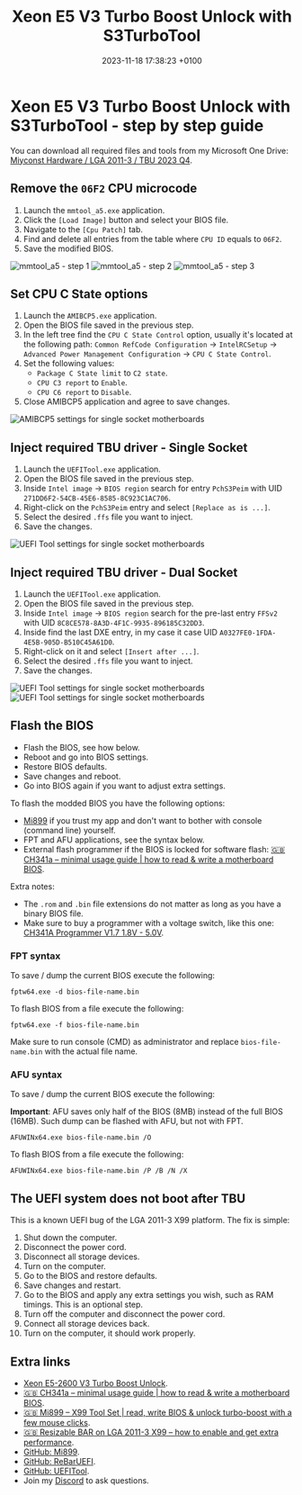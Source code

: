 ﻿---
layout: post
title:  "Xeon E5 V3 Turbo Boost Unlock with S3TurboTool"
date:   2023-11-18 17:38:23 +0100
categories: hardware cpu intel
tags: x99 lga2011 lga2011-3 xeon turbo boost bios unlock
background: "#139aff"
---

# Xeon E5 V3 Turbo Boost Unlock with S3TurboTool - step by step guide

You can download all required files and tools from my Microsoft One Drive: [Miyconst Hardware / LGA 2011-3 / TBU 2023 Q4](https://1drv.ms/f/s!AtZZXDjjb94kgstOpEk-fIkQxCXCAg?e=PlNcgE).

## Remove the `06F2` CPU microcode

1. Launch the `mmtool_a5.exe` application.
2. Click the `[Load Image]` button and select your BIOS file.
3. Navigate to the `[Cpu Patch]` tab.
4. Find and delete all entries from the table where `CPU ID` equals to `06F2`.
5. Save the modified BIOS.

![mmtool_a5 - step 1](/assets/2023-11-18-tbu-s3turbotool/mmtool_a5-00.png)
![mmtool_a5 - step 2](/assets/2023-11-18-tbu-s3turbotool/mmtool_a5-01.png)
![mmtool_a5 - step 3](/assets/2023-11-18-tbu-s3turbotool/mmtool_a5-02.png)

## Set CPU C State options

1. Launch the `AMIBCP5.exe` application.
2. Open the BIOS file saved in the previous step.
3. In the left tree find the `CPU C State Control` option, usually it's located at the following path: `Common RefCode Configuration` → `IntelRCSetup` → `Advanced Power Management Configuration` → `CPU C State Control`.
4. Set the following values:
    - `Package C State limit` to `C2 state`.
    - `CPU C3 report` to `Enable`.
    - `CPU C6 report` to `Disable`.
5. Close AMIBCP5 application and agree to save changes.

![AMIBCP5 settings for single socket motherboards](/assets/2023-11-18-tbu-s3turbotool/amibcp-single-socket.png)

## Inject required TBU driver - Single Socket

1. Launch the `UEFITool.exe` application.
2. Open the BIOS file saved in the previous step.
3. Inside `Intel image` → `BIOS region` search for entry `PchS3Peim` with UID `271DD6F2-54CB-45E6-8585-8C923C1AC706`.
4. Right-click on the `PchS3Peim` entry and select `[Replace as is ...]`.
5. Select the desired `.ffs` file you want to inject.
6. Save the changes.

![UEFI Tool settings for single socket motherboards](/assets/2023-11-18-tbu-s3turbotool/uefitool-single-socket.png)

## Inject required TBU driver - Dual Socket

1. Launch the `UEFITool.exe` application.
2. Open the BIOS file saved in the previous step.
3. Inside `Intel image` → `BIOS region` search for the pre-last entry `FFSv2` with UID `8C8CE578-8A3D-4F1C-9935-896185C32DD3`.
4. Inside find the last DXE entry, in my case it case UID `A0327FE0-1FDA-4E5B-905D-B510C45A61D0`.
5. Right-click on it and select `[Insert after ...]`.
6. Select the desired `.ffs` file you want to inject.
7. Save the changes.

![UEFI Tool settings for single socket motherboards](/assets/2023-11-18-tbu-s3turbotool/uefitool-dual-socket-00.png)
![UEFI Tool settings for single socket motherboards](/assets/2023-11-18-tbu-s3turbotool/uefitool-dual-socket-01.png)

## Flash the BIOS

- Flash the BIOS, see how below.
- Reboot and go into BIOS settings.
- Restore BIOS defaults.
- Save changes and reboot.
- Go into BIOS again if you want to adjust extra settings.

To flash the modded BIOS you have the following options:

- [Mi899](https://github.com/miyconst/Mi899) if you trust my app and don't want to bother with console (command line) yourself.
- FPT and AFU applications, see the syntax below.
- External flash programmer if the BIOS is locked for software flash: [🇬🇧 CH341a – minimal usage guide | how to read & write a motherboard BIOS](https://youtu.be/4qX2zihB6UE?si=vXVf4Fo430RfLJ05).

Extra notes:

- The `.rom` and `.bin` file extensions do not matter as long as you have a binary BIOS file.
- Make sure to buy a programmer with a voltage switch, like this one: [CH341A Programmer V1.7 1.8V - 5.0V](https://s.click.aliexpress.com/e/_DkgHwT5).

### FPT syntax

To save / dump the current BIOS execute the following:

```
fptw64.exe -d bios-file-name.bin
```

To flash BIOS from a file execute the following:

```
fptw64.exe -f bios-file-name.bin
```

Make sure to run console (CMD) as administrator and replace `bios-file-name.bin` with the actual file name.

### AFU syntax

To save / dump the current BIOS execute the following:

**Important**: AFU saves only half of the BIOS (8MB) instead of the full BIOS (16MB). Such dump can be flashed with AFU, but not with FPT.

```
AFUWINx64.exe bios-file-name.bin /O
```

To flash BIOS from a file execute the following:

```
AFUWINx64.exe bios-file-name.bin /P /B /N /X
```

## The UEFI system does not boot after TBU

This is a known UEFI bug of the LGA 2011-3 X99 platform. The fix is simple:

1. Shut down the computer.
2. Disconnect the power cord.
3. Disconnect all storage devices.
4. Turn on the computer.
5. Go to the BIOS and restore defaults.
6. Save changes and restart.
7. Go to the BIOS and apply any extra settings you wish, such as RAM timings. This is an optional step.
8. Turn off the computer and disconnect the power cord.
9. Connect all storage devices back.
10. Turn on the computer, it should work properly.

## Extra links

- [Xeon E5-2600 V3 Turbo Boost Unlock](https://miyconst.github.io/hardware/cpu/intel/2020/01/04/xeon-e5-2600-v3-turbo-boost-unlock.html).
- [🇬🇧 CH341a – minimal usage guide | how to read & write a motherboard BIOS](https://youtu.be/4qX2zihB6UE?si=vXVf4Fo430RfLJ05).
- [🇬🇧 Mi899 – X99 Tool Set | read, write BIOS & unlock turbo-boost with a few mouse clicks](https://youtu.be/bO2t790vhg8?si=K6n61THJs5AWSsQW).
- [🇬🇧 Resizable BAR on LGA 2011-3 X99 – how to enable and get extra performance](https://youtu.be/vcJDWMpxpjE?si=QOibXP_UBVaNrdZx).
- [GitHub: Mi899](https://github.com/miyconst/Mi899).
- [GitHub: ReBarUEFI](https://github.com/xCuri0/ReBarUEFI/releases).
- [GitHub: UEFITool](https://github.com/LongSoft/UEFITool/releases/tag/0.28.0).
- Join my [Discord](https://discord.gg/m2b3f2B9x9) to ask questions.